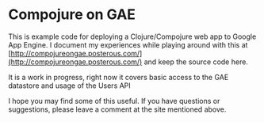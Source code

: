# Compojure on GAE

This is example code for deploying a Clojure/Compojure web app to
Google App Engine. I document my experiences while playing around with
this at
[http://compojureongae.posterous.com/](http://compojureongae.posterous.com/)
and keep the source code here.

It is a work in progress, right now it covers basic access to the
GAE datastore and usage of the Users API

I hope you may find some of this useful. If you have questions or
suggestions, please leave a comment at the site mentioned above.
